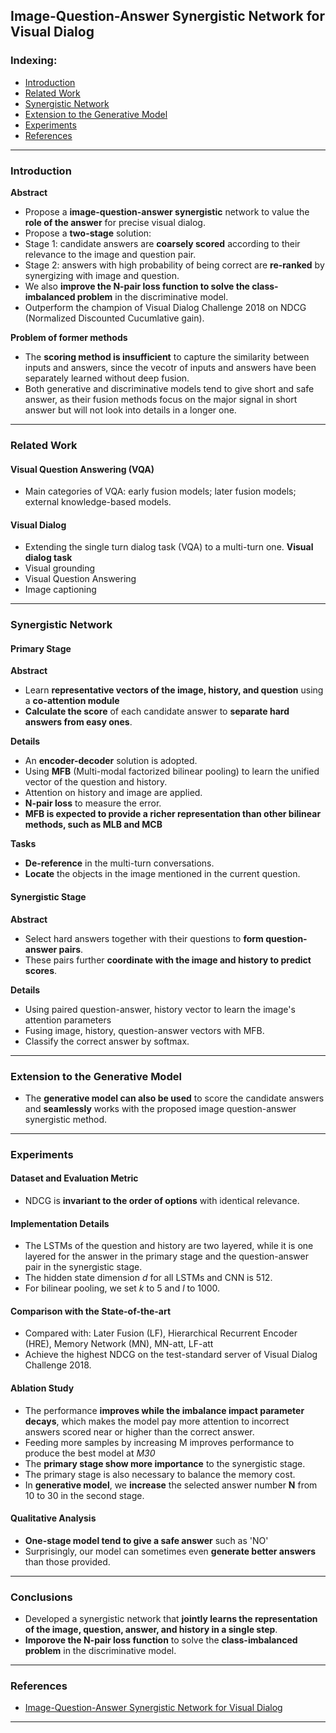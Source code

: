 ## Image-Question-Answer Synergistic Network for Visual Dialog

### Indexing:
- [Introduction](#Introduction)
- [Related Work](#Related-Work)
- [Synergistic Network](#Synergistic-Network)
- [Extension to the Generative Model](#Extension-to-the-Generative-Model)
- [Experiments](#Experiments)
- [References](#References)

---
### Introduction
**Abstract**
- Propose a **image-question-answer synergistic** network to value the **role of the answer** for precise visual dialog.
- Propose a **two-stage** solution:
- Stage 1: candidate answers are **coarsely scored** according to their relevance to the image and question pair.
- Stage 2: answers with high probability of being correct are **re-ranked** by synergizing with image and question.
- We also **improve the N-pair loss function to solve the class-imbalanced problem** in the discriminative model.
- Outperform the champion of Visual Dialog Challenge 2018 on NDCG (Normalized Discounted Cucumlative gain).

**Problem of former methods**
- The **scoring method is insufficient** to capture the similarity between inputs and answers, since the vecotr of inputs and answers have been separately learned without deep fusion.
- Both generative and discriminative models tend to give short and safe answer, as their fusion methods focus on the major signal in short answer but will not look into details in a longer one.

---
### Related Work
#### Visual Question Answering (VQA)
- Main categories of VQA: early fusion models; later fusion models; external knowledge-based models.

#### Visual Dialog
- Extending the single turn dialog task (VQA) to a multi-turn one.
**Visual dialog task**
- Visual grounding
- Visual Question Answering
- Image captioning

---
### Synergistic Network
#### Primary Stage
**Abstract**
- Learn **representative vectors of the image, history, and question** using a **co-attention module**
- **Calculate the score** of each candidate answer to **separate hard answers from easy ones**.

**Details**
- An **encoder-decoder** solution is adopted.
- Using **MFB** (Multi-modal factorized bilinear pooling) to learn the unified vector of the question and history.
- Attention on history and image are applied.
- **N-pair loss** to measure the error.
- **MFB is expected to provide a richer representation than other bilinear methods, such as MLB and MCB**

**Tasks**
- **De-reference** in the multi-turn conversations.
- **Locate** the objects in the image mentioned in the current question.

#### Synergistic Stage
**Abstract**
- Select hard answers together with their questions to **form question-answer pairs**.
- These pairs further **coordinate with the image and history to predict scores**.

**Details**
- Using paired question-answer, history vector to learn the image's attention parameters
- Fusing image, history, question-answer vectors with MFB.
- Classify the correct answer by softmax.

---
### Extension to the Generative Model
- The **generative model can also be used** to score the candidate answers and **seamlessly** works with the proposed image question-answer synergistic method.

---
### Experiments
#### Dataset and Evaluation Metric
- NDCG is **invariant to the order of options** with identical relevance.

#### Implementation Details
- The LSTMs of the question and history are two layered, while it is one layered for the answer in the primary stage and the question-answer pair in the synergistic stage.
- The hidden state dimension *d* for all LSTMs and CNN is 512.
- For bilinear pooling, we set *k* to 5 and *l* to 1000.

#### Comparison with the State-of-the-art
- Compared with: Later Fusion (LF), Hierarchical Recurrent Encoder (HRE), Memory Network (MN), MN-att, LF-att
- Achieve the highest NDCG on the test-standard server of Visual Dialog Challenge 2018.

#### Ablation Study
- The performance **improves while the imbalance impact parameter decays**, which makes the model pay more attention to incorrect answers scored near or higher than the correct answer. 
- Feeding more samples by increasing M improves performance to produce the best model at *M30*
- The **primary stage show more importance** to the synergistic stage.
- The primary stage is also necessary to balance the memory cost.
- In **generative model**, we **increase** the selected answer number **N** from 10 to 30 in the second stage.

#### Qualitative Analysis
- **One-stage model tend to give a safe answer** such as 'NO'
- Surprisingly, our model can sometimes even **generate better answers** than those provided.

---
### Conclusions
- Developed a synergistic network that **jointly learns the representation of the image, question, answer, and history in a single step**.
- **Imporove the N-pair loss function** to solve the **class-imbalanced problem** in the discriminative model.

---
### References
- [Image-Question-Answer Synergistic Network for Visual Dialog](https://arxiv.org/pdf/1902.09774.pdf)
---

